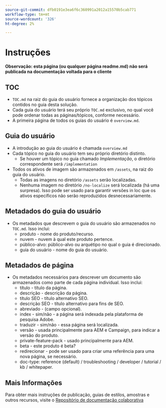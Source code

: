 ```yaml
---
source-git-commit: dfb0191e3ea6f6c360991a2012a15570b5cab771
workflow-type: tm+mt
source-wordcount: '326'
ht-degree: 2%

---
```

# Instruções

**Observação: esta página (ou qualquer página readme.md) não será publicada na documentação voltada para o cliente**

## TOC

+ `TOC.md` na raiz do guia do usuário fornece a organização dos tópicos contidos no guia desta solução.
+ Cada guia do usuário terá seu próprio `TOC.md` exclusivo, no qual você pode ordenar todas as páginas/tópicos, conforme necessário.
+ A primeira página de todos os guias do usuário é `overview.md`.

## Guia do usuário

+ A introdução ao guia do usuário é chamada `overview.md`
+ Cada tópico no guia do usuário tem seu próprio diretório distinto.
   + Se houver um tópico no guia chamado *Implementação*, o diretório correspondente será `/implementation`
+ Todos os ativos de imagem são armazenados em `/assets`, na raiz do guia do usuário.
   + Todas as imagens no diretório `/assets` serão localizadas.
   + Nenhuma imagem no diretório `/no-localize` será localizada (há uma surpresa). Isso pode ser usado para garantir versões in loc que os ativos específicos não serão reproduzidos desnecessariamente.

## Metadados do guia do usuário

+ Os metadados que descrevem o guia do usuário são armazenados no `TOC.md`. Isso inclui:
   + produto - nome do produto/recurso.
   + nuvem - nuvem à qual este produto pertence.
   + público-alvo: público-alvo ou arquétipo no qual o guia é direcionado.
   + guia do usuário - nome do guia do usuário.

## Metadados de página

+ Os metadados necessários para descrever um documento são armazenados como parte de cada página individual. Isso inclui:
   + título - título da página.
   + descrição - descrição da página.
   + título SEO - título alternativo SEO.
   + descrição SEO - título alternativo para fins de SEO.
   + abreviado - (campo opcional).
   + index - sim/não - a página será indexada pela plataforma de pesquisa Adobe.
   + traduzir - sim/não - essa página será localizada.
   + versão - usada principalmente para AEM e Campaign, para indicar a versão do produto.
   + private-feature-pack - usado principalmente para AEM.
   + beta - este produto é beta?
   + redirecionar - pode ser usado para criar uma referência para uma nova página, se necessário.
   + doc-type: reference (default) / troubleshooting / developer / tutorial / kb / whitepaper.

## Mais Informações

Para obter mais instruções de publicação, guias de estilos, amostras e outros recursos, visite o [Repositório de documentação colaborativa](https://git.corp.adobe.com/AdobeDocs/collaborative-doc-instructions)
